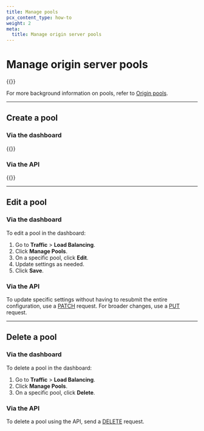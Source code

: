 ```yaml
---
title: Manage pools
pcx_content_type: how-to
weight: 2
meta:
  title: Manage origin server pools
---
```


# Manage origin server pools

{{<render file="_pool-definition.md">}}

For more background information on pools, refer to [Origin pools](/load-balancing/understand-basics/pools/).

---

## Create a pool

### Via the dashboard

{{<render file="_pool-create.md">}}

### Via the API

{{<render file="_pool-create-api.md">}}

---

## Edit a pool

### Via the dashboard

To edit a pool in the dashboard:

1.  Go to **Traffic** > **Load Balancing**.
2.  Click **Manage Pools**.
3.  On a specific pool, click **Edit**.
4.  Update settings as needed.
5.  Click **Save**.

### Via the API

To update specific settings without having to resubmit the entire configuration, use a [PATCH](https://api.cloudflare.com/#account-load-balancer-pools-patch-pool) request. For broader changes, use a [PUT](https://api.cloudflare.com/#account-load-balancer-pools-update-pool) request.

---

## Delete a pool

### Via the dashboard

To delete a pool in the dashboard:

1.  Go to **Traffic** > **Load Balancing**.
2.  Click **Manage Pools**.
3.  On a specific pool, click **Delete**.

### Via the API

To delete a pool using the API, send a [DELETE](https://api.cloudflare.com/#account-load-balancer-pools-delete-pool) request.
